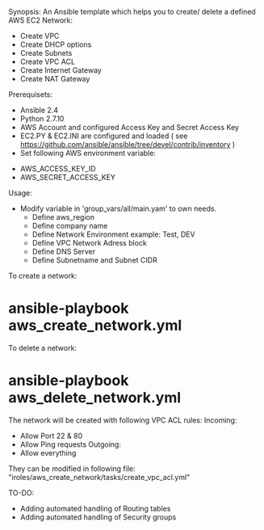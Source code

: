 Synopsis:
An Ansible template which helps you to create/ delete a defined AWS EC2 Network:
* Create VPC
* Create DHCP options
* Create Subnets
* Create VPC ACL
* Create Internet Gateway
* Create NAT Gateway

Prerequisets:
* Ansible 2.4
* Python 2.7.10
* AWS Account and configured Access Key and Secret Access Key
* EC2.PY & EC2.INI are configured and loaded ( see https://github.com/ansible/ansible/tree/devel/contrib/inventory )
* Set following AWS environment variable:
 - AWS_ACCESS_KEY_ID
 - AWS_SECRET_ACCESS_KEY

Usage:

* Modify variable in 'group_vars/all/main.yam' to own needs.
  - Define aws_region
  - Define company name
  - Define Network Environment example: Test, DEV
  - Define VPC Network Adress block
  - Define DNS Server
  - Define Subnetname and Subnet CIDR

To create a network:
# ansible-playbook aws_create_network.yml

To delete a network:
# ansible-playbook aws_delete_network.yml

The network will be created with following VPC ACL rules:
Incoming: 
* Allow Port 22 & 80
* Allow Ping requests
Outgoing:
* Allow everything

They can be modified in following file: "iroles/aws_create_network/tasks/create_vpc_acl.yml"

TO-DO:
* Adding automated handling of Routing tables
* Adding automated handling of Security groups
